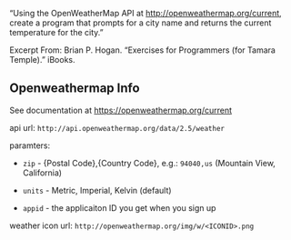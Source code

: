 “Using the OpenWeatherMap API at http://openweathermap.org/current, create a program that prompts for a city name and returns the current temperature for the city.”

Excerpt From: Brian P. Hogan. “Exercises for Programmers (for Tamara Temple).” iBooks.


## Openweathermap Info

See documentation at https://openweathermap.org/current

api url: `http://api.openweathermap.org/data/2.5/weather`

paramters:

- `zip` - {Postal Code},{Country Code}, e.g.: `94040,us` (Mountain
  View, California)

- `units` - Metric, Imperial, Kelvin (default)

- `appid` - the applicaiton ID you get when you sign up


weather icon url: `http://openweathermap.org/img/w/<ICONID>.png`
